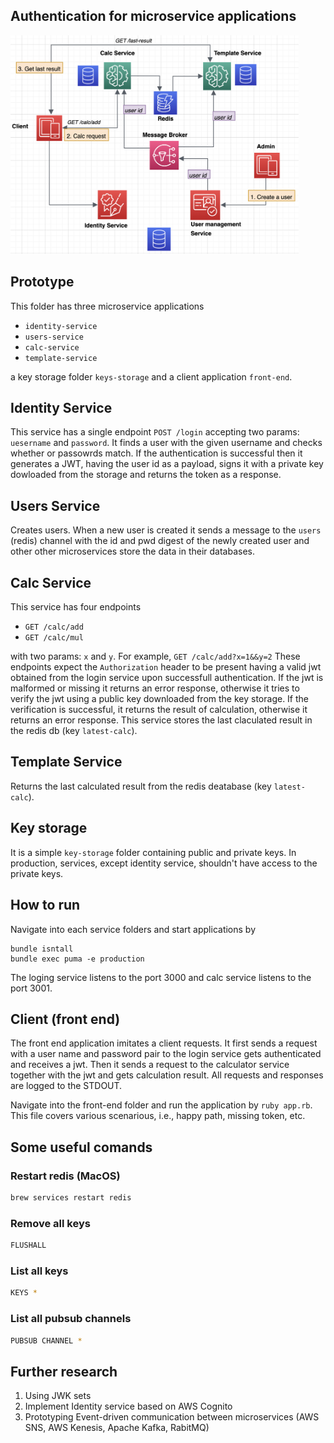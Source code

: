## Authentication for microservice applications
<img src="microservices2.png" alt="Identity service" style="height: 350px;"/>


## Prototype
This folder has three microservice applications
- `identity-service`
- `users-service`
- `calc-service`
- `template-service`

a key storage folder `keys-storage` and a client application `front-end`.

## Identity Service
This service has a single endpoint `POST /login` accepting two params: `uesername` and `password`.
It finds a user with the given username and checks whether or passowrds match.
If the authentication is successful then it generates a JWT, having the user id as a payload,
signs it with a private key dowloaded from the storage and returns the token as a response.

## Users Service

Creates users. When a new user is created it sends a message to
the `users` (redis) channel with the id and pwd digest of the newly created user
and other other microservices store the data in their databases. 

## Calc Service
This service has four endpoints
- `GET /calc/add`
- `GET /calc/mul`

with two params: `x` and `y`. For example, `GET /calc/add?x=1&&y=2`
These endpoints expect the `Authorization` header to be present having a valid jwt
obtained from the login service upon successfull authentication.
If the jwt is malformed or missing it returns an error response, otherwise
it tries to verify the jwt using a public key downloaded from the key storage.
If the verification is successful, it returns the result of calculation,
otherwise it returns an error response. This service stores the last claculated
result in the redis db (key `latest-calc`).

## Template Service
Returns the last calculated result from the redis deatabase (key `latest-calc`).


## Key storage 
It is a simple `key-storage` folder containing public and private keys.
In production, services, except identity service,
shouldn't have access to the private keys.

## How to run
Navigate into each service folders and start applications by
```
bundle isntall
bundle exec puma -e production
```
The loging service listens to the port 3000 and calc service listens to the port 3001.

## Client (front end)
The front end application imitates a client requests.
It first sends a request with a user name and password pair to the login service
gets authenticated and receives a jwt. Then it sends a request to the calculator service
together with the jwt and gets calculation result. All requests and responses are logged
to the STDOUT.

Navigate into the front-end folder and run the application by `ruby app.rb`. 
This file covers various scenarious, i.e., happy path, missing token, etc.

## Some useful comands

### Restart redis (MacOS)
```bash
brew services restart redis
```
### Remove all keys
```bash
FLUSHALL 
```

### List all keys
```bash
KEYS * 
```

### List all pubsub channels
```bash
PUBSUB CHANNEL * 
```


## Further research
1. Using JWK sets
2. Implement Identity service based on AWS Cognito
3. Prototyping Event-driven communication between microservices (AWS SNS, AWS Kenesis, Apache Kafka, RabitMQ)
